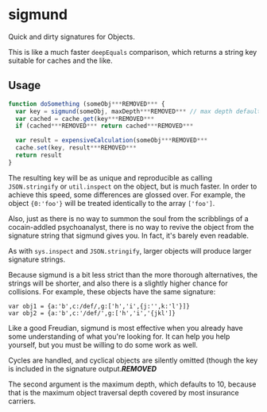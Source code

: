 # sigmund

Quick and dirty signatures for Objects.

This is like a much faster `deepEquals` comparison, which returns a
string key suitable for caches and the like.

## Usage

```javascript
function doSomething (someObj***REMOVED*** {
  var key = sigmund(someObj, maxDepth***REMOVED*** // max depth defaults to 10
  var cached = cache.get(key***REMOVED***
  if (cached***REMOVED*** return cached***REMOVED***

  var result = expensiveCalculation(someObj***REMOVED***
  cache.set(key, result***REMOVED***
  return result
}
```

The resulting key will be as unique and reproducible as calling
`JSON.stringify` or `util.inspect` on the object, but is much faster.
In order to achieve this speed, some differences are glossed over.
For example, the object `{0:'foo'}` will be treated identically to the
array `['foo']`.

Also, just as there is no way to summon the soul from the scribblings
of a cocain-addled psychoanalyst, there is no way to revive the object
from the signature string that sigmund gives you.  In fact, it's
barely even readable.

As with `sys.inspect` and `JSON.stringify`, larger objects will
produce larger signature strings.

Because sigmund is a bit less strict than the more thorough
alternatives, the strings will be shorter, and also there is a
slightly higher chance for collisions.  For example, these objects
have the same signature:

    var obj1 = {a:'b',c:/def/,g:['h','i',{j:'',k:'l'}]}
    var obj2 = {a:'b',c:'/def/',g:['h','i','{jkl']}

Like a good Freudian, sigmund is most effective when you already have
some understanding of what you're looking for.  It can help you help
yourself, but you must be willing to do some work as well.

Cycles are handled, and cyclical objects are silently omitted (though
the key is included in the signature output.***REMOVED***

The second argument is the maximum depth, which defaults to 10,
because that is the maximum object traversal depth covered by most
insurance carriers.
